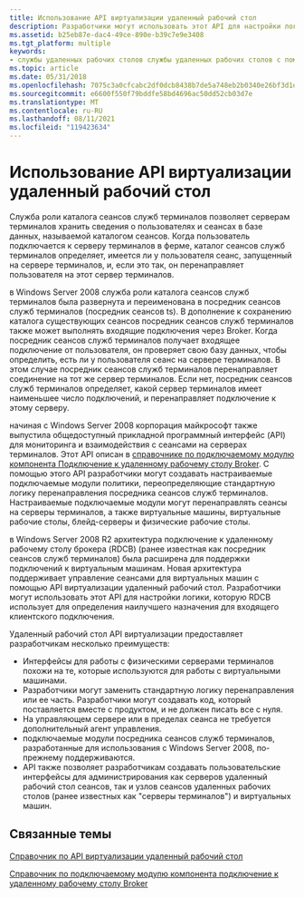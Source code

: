 ```yaml
---
title: Использование API виртуализации удаленный рабочий стол
description: Разработчики могут использовать этот API для настройки логики, которую RDCB использует для определения наилучшего назначения для входящего клиентского подключения.
ms.assetid: b25eb87e-dac4-49ce-890e-b39c7e9e3408
ms.tgt_platform: multiple
keywords:
- службы удаленных рабочих столов службы удаленных рабочих столов с помощью API виртуализации
ms.topic: article
ms.date: 05/31/2018
ms.openlocfilehash: 7075c3a0cfcabc2df0dcb8438b7de5a748eb2b0340e26bf3d1e51afdb182f81e
ms.sourcegitcommit: e6600f550f79bddfe58bd4696ac50dd52cb03d7e
ms.translationtype: MT
ms.contentlocale: ru-RU
ms.lasthandoff: 08/11/2021
ms.locfileid: "119423634"
---
```

# <a name="using-the-remote-desktop-virtualization-api"></a>Использование API виртуализации удаленный рабочий стол

Служба роли каталога сеансов служб терминалов позволяет серверам терминалов хранить сведения о пользователях и сеансах в базе данных, называемой каталогом сеансов. Когда пользователь подключается к серверу терминалов в ферме, каталог сеансов служб терминалов определяет, имеется ли у пользователя сеанс, запущенный на сервере терминалов, и, если это так, он перенаправляет пользователя на этот сервер терминалов.

в Windows Server 2008 служба роли каталога сеансов служб терминалов была развернута и переименована в посредник сеансов служб терминалов (посредник сеансов ts). В дополнение к сохранению каталога существующих сеансов посредник сеансов служб терминалов также может выполнять входящие подключения через Broker. Когда посредник сеансов служб терминалов получает входящее подключение от пользователя, он проверяет свою базу данных, чтобы определить, есть ли у пользователя сеанс на сервере терминалов. В этом случае посредник сеансов служб терминалов перенаправляет соединение на тот же сервер терминалов. Если нет, посредник сеансов служб терминалов определяет, какой сервер терминалов имеет наименьшее число подключений, и перенаправляет подключение к этому серверу.

начиная с Windows Server 2008 корпорация майкрософт также выпустила общедоступный прикладной программный интерфейс (API) для мониторинга и взаимодействия с сеансами на серверах терминалов. Этот API описан в [справочнике по подключаемому модулю компонента Подключение к удаленному рабочему столу Broker](/windows/desktop/TermServ/terminal-services-virtualization-api-reference). С помощью этого API разработчики могут создавать настраиваемые подключаемые модули политики, переопределяющие стандартную логику перенаправления посредника сеансов служб терминалов. Настраиваемые подключаемые модули могут перенаправлять сеансы на серверы терминалов, а также виртуальные машины, виртуальные рабочие столы, блейд-серверы и физические рабочие столы.

в Windows Server 2008 R2 архитектура подключение к удаленному рабочему столу брокера (RDCB) (ранее известная как посредник сеансов служб терминалов) была расширена для поддержки подключений к виртуальным машинам. Новая архитектура поддерживает управление сеансами для виртуальных машин с помощью API виртуализации удаленный рабочий стол. Разработчики могут использовать этот API для настройки логики, которую RDCB использует для определения наилучшего назначения для входящего клиентского подключения.

Удаленный рабочий стол API виртуализации предоставляет разработчикам несколько преимуществ:

-   Интерфейсы для работы с физическими серверами терминалов похожи на те, которые используются для работы с виртуальными машинами.
-   Разработчики могут заменить стандартную логику перенаправления или ее часть. Разработчики могут создавать код, который поставляется вместе с продуктом, и не должен писать все с нуля.
-   На управляющем сервере или в пределах сеанса не требуется дополнительный агент управления.
-   подключаемые модули посредника сеансов служб терминалов, разработанные для использования с Windows Server 2008, по-прежнему поддерживаются.
-   API также позволяет разработчикам создавать пользовательские интерфейсы для администрирования как серверов удаленный рабочий стол сеансов, так и узлов сеансов удаленных рабочих столов (ранее известных как "серверы терминалов") и виртуальных машин.

## <a name="related-topics"></a>Связанные темы

<dl> <dt>

[Справочник по API виртуализации удаленный рабочий стол](terminal-services-virtualization-api-reference.md)
</dt> <dt>

[Справочник по подключаемому модулю компонента подключение к удаленному рабочему столу Broker](/windows/desktop/TermServ/terminal-services-virtualization-api-reference)
</dt> </dl>

 

 